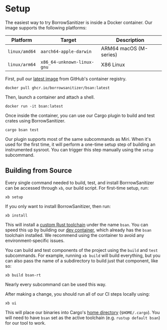 # Setup
The easiest way to try BorrowSanitizer is inside a Docker container. Our image supports the following platforms:

|   **Platform**    |         **Target**            | **Description**            |
|-------------------|-------------------------------|----------------------------|
|   `linux/amd64`   | `aarch64-apple-darwin`        |   ARM64 macOS (M-series)   |
|   `linux/arm64`   |  `x86_64-unknown-linux-gnu`   |    X86 Linux               |

First, pull our [latest image](https://github.com/BorrowSanitizer/bsan/pkgs/container/bsan) from GitHub's container registry.
```
docker pull ghcr.io/borrowsanitizer/bsan:latest
```
Then, launch a container and attach a shell.
```
docker run -it bsan:latest
```
Once inside the container, you can use our Cargo plugin to build and test crates using BorrowSanitizer. 
```
cargo bsan test
```
Our plugin supports most of the same subcommands as Miri. When it's used for the first time, it will perform a one-time setup step of building an instrumented sysroot. You can trigger this step manually using the `setup` subcommand.

## Building from Source
Every single command needed to build, test, and install BorrrowSanitizer can be accessed through `xb`, our build script. For first-time setup, run:
```
xb setup
```
If you only want to install BorrowSanitizer, then run:
```
xb install
```
This will install a [custom Rust toolchain](https://github.com/BorrowSanitizer/rust) under the name `bsan`. You can speed this up by building our [dev container](https://containers.dev/), which already has the `bsan` toolchain installed. We recommend using the container to avoid any environment-specific issues. 

You can build and test components of the project using the `build` and `test` subcommands. For example, running `xb build` will build everything, but you can also pass the name of a subdirectory to build just that component, like so:
```
xb build bsan-rt
```
Nearly every subcommand can be used this way. 

After making a change, you should run all of our CI steps locally using:
```
xb ui
```

This will place our binaries into Cargo's [home directory](https://doc.rust-lang.org/cargo/guide/cargo-home.html) (`$HOME/.cargo`). You will need to have `bsan` set as the active toolchain (e.g. `rustup default bsan`) for our tool to work. 